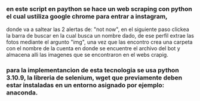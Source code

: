 ### en este script en paython se hace un web scraping con python el cual ustiliza google chrome para entrar a instagram,
donde va a saltear las 2 alertas de: "not now", en el siguiente paso clickea la barra de buscar en la cual busca un nombre dado,
de ese perfil extrae las fotos mediante el argunto "img", una vez que las encontro crea una carpeta con el nombre de la cuenta en donde se encuentre el archivo del bot y
almacena alli las imagenes que se encontraron en el webs crapig.

### para la implementancion de esta tecnologia se usa python 3.10.9, la libreria de selenium, wget que previamente deben estar instaladas en un entorno asignado por ejemplo: anaconda.
